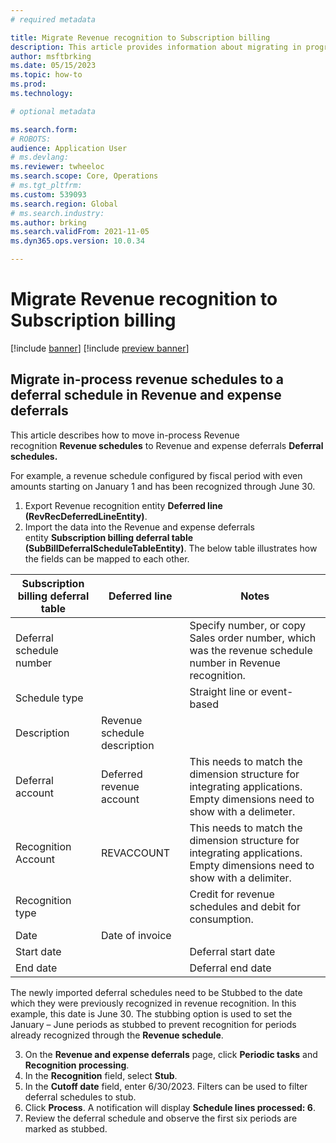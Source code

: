 ```yaml
---
# required metadata

title: Migrate Revenue recognition to Subscription billing
description: This article provides information about migrating in progress Revenue recognition schedules to Revenue and expense deferral Deferral schedules.
author: msftbrking
ms.date: 05/15/2023
ms.topic: how-to
ms.prod: 
ms.technology: 

# optional metadata

ms.search.form:  
# ROBOTS: 
audience: Application User
# ms.devlang: 
ms.reviewer: twheeloc
ms.search.scope: Core, Operations
# ms.tgt_pltfrm: 
ms.custom: 539093
ms.search.region: Global
# ms.search.industry: 
ms.author: brking
ms.search.validFrom: 2021-11-05
ms.dyn365.ops.version: 10.0.34

---
```

# Migrate Revenue recognition to Subscription billing

[!include [banner](../includes/banner.md)]
[!include [preview banner](../includes/preview-banner.md)] 
 
 ## Migrate in-process revenue schedules to a deferral schedule in Revenue and expense deferrals

This article describes how to move in-process Revenue recognition **Revenue schedules** to Revenue and expense deferrals **Deferral schedules.**

For example, a revenue schedule configured by fiscal period with even amounts starting on January 1 and has been recognized through June 30.

1.  Export Revenue recognition entity **Deferred line (RevRecDeferredLineEntity)**.
2.  Import the data into the Revenue and expense deferrals entity **Subscription billing deferral table (SubBillDeferralScheduleTableEntity)**. The below table illustrates how the fields can be mapped to each other.

| Subscription billing deferral table | Deferred line                | Notes                                                                                                                      |
|-------------------------------------|------------------------------|----------------------------------------------------------------------------------------------------------------------------|
| Deferral schedule number            |                              | Specify number, or copy Sales order number, which was the revenue schedule number in Revenue recognition.               |
| Schedule type                       |                              | Straight line or event-based                                                                                               |
| Description                         | Revenue schedule description |                                                                                                                            |
| Deferral account                    | Deferred revenue account     | This needs to match the dimension structure for integrating applications. Empty dimensions need to show with a delimeter. |
| Recognition Account                 | REVACCOUNT                   | This needs to match the dimension structure for integrating applications. Empty dimensions need to show with a delimiter. |
| Recognition type                    |                              | Credit for revenue schedules and debit for consumption.                                                                        |
| Date                                | Date of invoice              |                                                                                                                            |
| Start date                          |                              | Deferral start date                                                                                                        |
| End date                            |                              | Deferral end date                                                                                                          |

The newly imported deferral schedules need to be Stubbed to the date which they were previously recognized in revenue recognition. In this example, this date is June 30. The stubbing option is used to set the January – June periods as stubbed to prevent recognition for periods already recognized through the **Revenue schedule**.

3. On the **Revenue and expense deferrals** page, click **Periodic tasks** and **Recognition processing**.
4. In the **Recognition** field, select **Stub**. 
5. In the **Cutoff date** field, enter 6/30/2023. Filters can be used to filter deferral schedules to stub.
6. Click **Process**. A notification will display **Schedule lines processed: 6**.
7. Review the deferral schedule and observe the first six periods are marked as stubbed.
